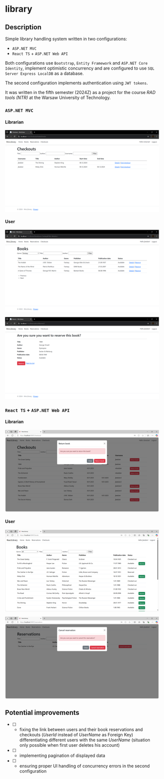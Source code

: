 # library
## Description
Simple library handling system written in two configurations:
- `ASP.NET MVC`
- `React TS` + `ASP.NET Web API`

Both configurations use `Bootstrap`, `Entity Framework` and `ASP.NET Core Identity`, implement optimistic concurrency and are configured to use `SQL Server Express LocalDB` as a database.

The second configuration implements authentication using `JWT tokens`.

It was written in the fifth semester (2024Z) as a project for the course *RAD tools (NTR)* at the Warsaw University of Technology.

### `ASP.NET MVC`

#### Librarian

![alt text](./imgs/mvc_admin.png)

#### User

![alt text](./imgs/mvc_books.png)

![alt text](./imgs/mvc_reserve.png)

### `React TS` + `ASP.NET Web API`

#### Librarian

![alt text](./imgs/react_return_book.png)

#### User

![alt text](./imgs/react_books.png)

![alt text](./imgs/react_cancel_reservation.png)

## Potential improvements
- [ ] - fixing the link between users and their book reservations and checkouts (*UserId* instead of *UserName* as Foreign Key) differentiating different users with the same *UserName* (situation only possible when first user deletes his account)
- [ ] - implementing pagination of displayed data
- [ ] - ensuring proper UI handling of concurrency errors in the second configuration